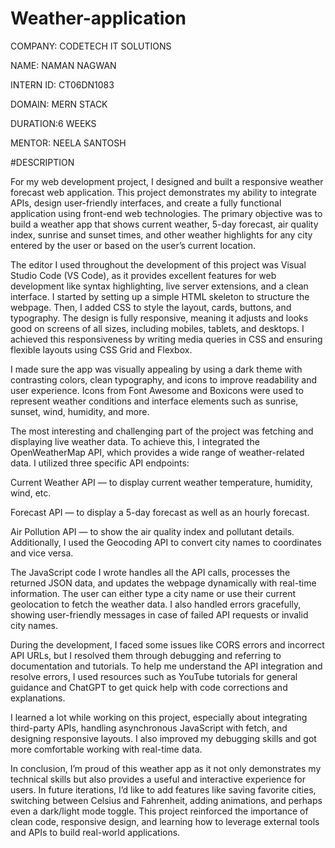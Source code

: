 # Weather-application

COMPANY: CODETECH IT SOLUTIONS

NAME: NAMAN NAGWAN

INTERN ID: CT06DN1083

DOMAIN: MERN STACK

DURATION:6 WEEKS

MENTOR: NEELA SANTOSH


#DESCRIPTION



For my web development project, I designed and built a responsive weather forecast web application. This project demonstrates my ability to integrate APIs, design user-friendly interfaces, and create a fully functional application using front-end web technologies. The primary objective was to build a weather app that shows current weather, 5-day forecast, air quality index, sunrise and sunset times, and other weather highlights for any city entered by the user or based on the user’s current location.

The editor I used throughout the development of this project was Visual Studio Code (VS Code), as it provides excellent features for web development like syntax highlighting, live server extensions, and a clean interface. I started by setting up a simple HTML skeleton to structure the webpage. Then, I added CSS to style the layout, cards, buttons, and typography. The design is fully responsive, meaning it adjusts and looks good on screens of all sizes, including mobiles, tablets, and desktops. I achieved this responsiveness by writing media queries in CSS and ensuring flexible layouts using CSS Grid and Flexbox.

I made sure the app was visually appealing by using a dark theme with contrasting colors, clean typography, and icons to improve readability and user experience. Icons from Font Awesome and Boxicons were used to represent weather conditions and interface elements such as sunrise, sunset, wind, humidity, and more.

The most interesting and challenging part of the project was fetching and displaying live weather data. To achieve this, I integrated the OpenWeatherMap API, which provides a wide range of weather-related data. I utilized three specific API endpoints:

Current Weather API — to display current weather temperature, humidity, wind, etc.

Forecast API — to display a 5-day forecast as well as an hourly forecast.

Air Pollution API — to show the air quality index and pollutant details.
Additionally, I used the Geocoding API to convert city names to coordinates and vice versa.

The JavaScript code I wrote handles all the API calls, processes the returned JSON data, and updates the webpage dynamically with real-time information. The user can either type a city name or use their current geolocation to fetch the weather data. I also handled errors gracefully, showing user-friendly messages in case of failed API requests or invalid city names.

During the development, I faced some issues like CORS errors and incorrect API URLs, but I resolved them through debugging and referring to documentation and tutorials. To help me understand the API integration and resolve errors, I used resources such as YouTube tutorials for general guidance and ChatGPT to get quick help with code corrections and explanations.

I learned a lot while working on this project, especially about integrating third-party APIs, handling asynchronous JavaScript with fetch, and designing responsive layouts. I also improved my debugging skills and got more comfortable working with real-time data.

In conclusion, I’m proud of this weather app as it not only demonstrates my technical skills but also provides a useful and interactive experience for users. In future iterations, I’d like to add features like saving favorite cities, switching between Celsius and Fahrenheit, adding animations, and perhaps even a dark/light mode toggle. This project reinforced the importance of clean code, responsive design, and learning how to leverage external tools and APIs to build real-world applications.

